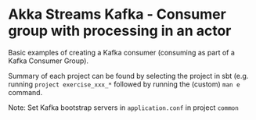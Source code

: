 # Akka Streams Kafka - Consumer group with processing in an actor

Basic examples of creating a Kafka consumer (consuming as part of a Kafka Consumer Group).

Summary of each project can be found by selecting the project in sbt (e.g. running `project exercise_xxx_*` followed by running the (custom) `man e` command.

Note: Set Kafka bootstrap servers in `application.conf` in project `common`